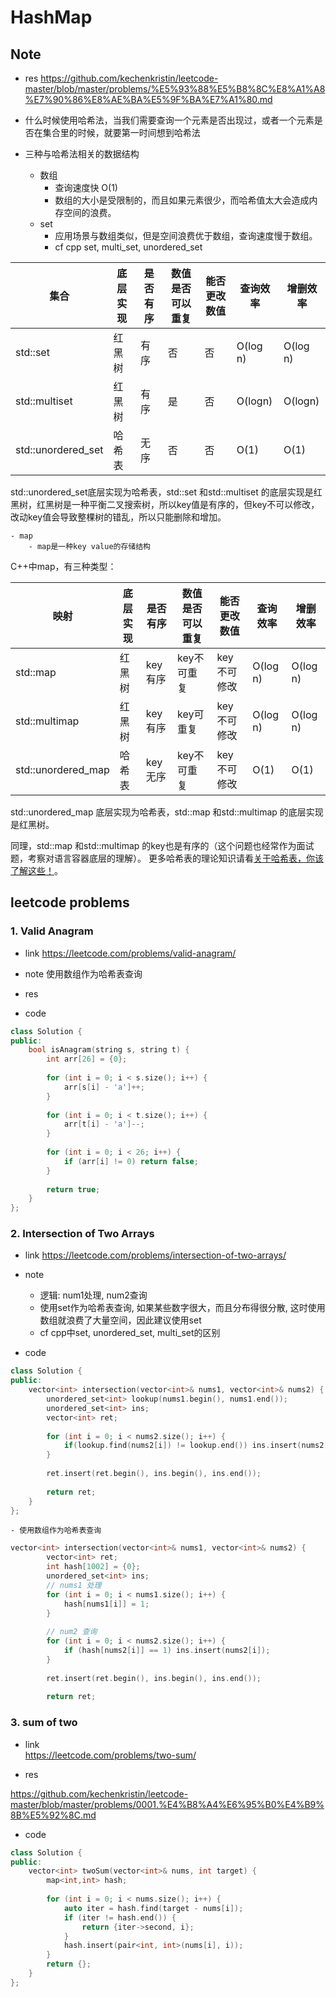 # HashMap
## Note
- res
https://github.com/kechenkristin/leetcode-master/blob/master/problems/%E5%93%88%E5%B8%8C%E8%A1%A8%E7%90%86%E8%AE%BA%E5%9F%BA%E7%A1%80.md

- 什么时候使用哈希法，当我们需要查询一个元素是否出现过，或者一个元素是否在集合里的时候，就要第一时间想到哈希法

- 三种与哈希法相关的数据结构
	- 数组
		- 查询速度快 O(1)
		- 数组的大小是受限制的，而且如果元素很少，而哈希值太大会造成内存空间的浪费。
	- set
		- 应用场景与数组类似，但是空间浪费优于数组，查询速度慢于数组。
		- cf cpp set, multi_set, unordered_set

|集合 |底层实现 | 是否有序 |数值是否可以重复 | 能否更改数值|查询效率 |增删效率|
|---|---| --- |---| --- | --- | ---|
|std::set |红黑树 |有序 |否 |否 | O(log n)|O(log n) |
|std::multiset | 红黑树|有序 |是 | 否| O(logn) |O(logn) |
|std::unordered_set |哈希表 |无序 |否 |否 |O(1) | O(1)|

std::unordered_set底层实现为哈希表，std::set 和std::multiset 的底层实现是红黑树，红黑树是一种平衡二叉搜索树，所以key值是有序的，但key不可以修改，改动key值会导致整棵树的错乱，所以只能删除和增加。

	- map
		- map是一种key value的存储结构
C++中map，有三种类型：

|映射 |底层实现 | 是否有序 |数值是否可以重复 | 能否更改数值|查询效率 |增删效率|
|---|---| --- |---| --- | --- | ---|
|std::map |红黑树 |key有序 |key不可重复 |key不可修改 | O(log n)|O(log n) |
|std::multimap | 红黑树|key有序 | key可重复 | key不可修改|O(log n) |O(log n) |
|std::unordered_map |哈希表 | key无序 |key不可重复 |key不可修改 |O(1) | O(1)|

std::unordered_map 底层实现为哈希表，std::map 和std::multimap 的底层实现是红黑树。

同理，std::map 和std::multimap 的key也是有序的（这个问题也经常作为面试题，考察对语言容器底层的理解）。 更多哈希表的理论知识请看[关于哈希表，你该了解这些！](https://www.programmercarl.com/哈希表理论基础.html)。

## leetcode problems
### 1. Valid Anagram

- link
https://leetcode.com/problems/valid-anagram/

- note
使用数组作为哈希表查询

- res

- code
```cpp
class Solution {
public:
    bool isAnagram(string s, string t) {
        int arr[26] = {0};
        
        for (int i = 0; i < s.size(); i++) {
            arr[s[i] - 'a']++;
        }
        
        for (int i = 0; i < t.size(); i++) {
            arr[t[i] - 'a']--;
        }
        
        for (int i = 0; i < 26; i++) {
            if (arr[i] != 0) return false;
        }
        
        return true;
    }
};
```

### 2. Intersection of Two Arrays
- link
https://leetcode.com/problems/intersection-of-two-arrays/

- note
	- 逻辑: num1处理, num2查询
	- 使用set作为哈希表查询, 如果某些数字很大，而且分布得很分散, 这时使用数组就浪费了大量空间，因此建议使用set
	- cf cpp中set, unordered_set, multi_set的区别

- code
```cpp
class Solution {
public:
    vector<int> intersection(vector<int>& nums1, vector<int>& nums2) {
        unordered_set<int> lookup(nums1.begin(), nums1.end());
        unordered_set<int> ins;
        vector<int> ret;
        
        for (int i = 0; i < nums2.size(); i++) {
            if(lookup.find(nums2[i]) != lookup.end()) ins.insert(nums2[i]);
        }
        
        ret.insert(ret.begin(), ins.begin(), ins.end());
        
        return ret;
    }
};
```

	- 使用数组作为哈希表查询
```cpp
vector<int> intersection(vector<int>& nums1, vector<int>& nums2) {
        vector<int> ret;
        int hash[1002] = {0};
        unordered_set<int> ins;
        // nums1 处理
        for (int i = 0; i < nums1.size(); i++) {
            hash[nums1[i]] = 1;
        }
        
        // num2 查询
        for (int i = 0; i < nums2.size(); i++) {
            if (hash[nums2[i]] == 1) ins.insert(nums2[i]);
        }
        
        ret.insert(ret.begin(), ins.begin(), ins.end());
        
        return ret;
```

### 3. sum of two

- link  
https://leetcode.com/problems/two-sum/

- res

https://github.com/kechenkristin/leetcode-master/blob/master/problems/0001.%E4%B8%A4%E6%95%B0%E4%B9%8B%E5%92%8C.md

- code
```cpp
class Solution {
public:
    vector<int> twoSum(vector<int>& nums, int target) {
        map<int,int> hash;
        
        for (int i = 0; i < nums.size(); i++) {
            auto iter = hash.find(target - nums[i]);
            if (iter != hash.end()) {
                return {iter->second, i};
            }
            hash.insert(pair<int, int>(nums[i], i));
        }
        return {};
    }
};
```

